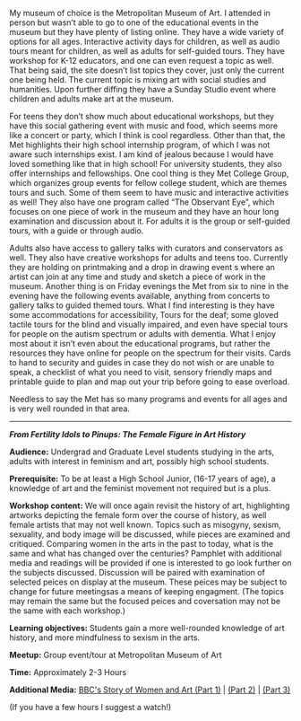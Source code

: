 My museum of choice is the Metropolitan Museum of Art. I attended in person but wasn’t able to go to one of the educational events in the museum but they have plenty of listing online. They have a wide variety of options for all ages. Interactive activity days for children, as well as audio tours meant for children, as well as adults for self-guided tours. They have workshop for K-12 educators, and one can even request a topic as well. That being said, the site doesn’t list topics they cover, just only the current one being held. The current topic is mixing art with social studies and humanities. Upon further diffing they have a Sunday Studio event where children and adults make art at the museum. 

For teens they don’t show much about educational workshops, but they have this social gathering event with music and food, which seems more like a concert or party, which I think is cool regardless. Other than that, the Met highlights their high school internship program, of which I was not aware such internships exist. I am kind of jealous because I would have loved something like that in high school! For university students, they also offer internships and fellowships. One cool thing is they Met College Group, which organizes group events for fellow college student, which are themes tours and such. Some of them seem to have music and interactive activities as well! They also have one program called “The Observant Eye”, which focuses on one piece of work in the museum and they have an hour long examination and discussion about it. 
For adults it is the group or self-guided tours, with a guide or through audio.

Adults also have access to gallery talks with curators and conservators as well. They also have creative workshops for adults and teens too. Currently they are holding on printmaking and a drop in drawing event s where an artist can join at any time and study and sketch a piece of work in the museum. Another thing is on Friday evenings the Met from six to nine in the evening have the following events available, anything from concerts to gallery talks to guided themed tours. 
What I find interesting is they have some accommodations for accessibility, Tours for the deaf; some gloved tactile tours for the blind and visually impaired, and even have special tours for people on the autism spectrum or adults with dementia.  What I enjoy most about it isn’t even about the educational programs, but rather the resources they have online for people on the spectrum for their visits. Cards to hand to security and guides in case they do not wish or are unable to speak, a checklist of what you need to visit, sensory friendly maps and printable guide to plan and map out your trip before going to ease overload. 

Needless to say the Met has so many programs and events for all ages and is very well rounded in that area. 

--- --- --- ---

***From Fertility Idols to Pinups: The Female Figure in Art History***

**Audience:** Undergrad and Graduate Level students studying in the arts, adults with interest in feminism and art, possibly high school students.

**Prerequisite:** To be at least a High School Junior, (16-17 years of age), a knowledge of art and the feminist movement not required but is a plus.

**Workshop content:**  We will once again revisit the history of art, highlighting artworks depicting the female form over the course of history, as well female artists that may not well known. Topics such as misogyny, sexism, sexuality, and body image will be discussed, while pieces are examined and critiqued. Comparing women in the arts in the past to today, what is the same and what has changed over the centuries? Pamphlet with additional media and readings will be provided if one is interested to go look further on the subjects discussed. Discussion will be paired with examination of selected peices on display at the museum. These peices may be subject to change for future meetingsas a means of keeping engagment. (The topics may remain the same but the focused peices and coversation may not be the same with each workshop.) 

**Learning objectives:** Students gain a more well-rounded knowledge of art history, and more mindfulness to sexism in the arts.

**Meetup:** Group event/tour at Metropolitan Museum of Art

**Time:** Approximately 2-3 Hours

**Additional Media:**
[BBC's Story of Women and Art (Part 1)](https://www.youtube.com/watch?v=3tGOrpUFSWE) | 
[(Part 2)](https://www.youtube.com/watch?v=2_KxWrhHCJw) | 
[(Part 3)](https://www.youtube.com/watch?v=hfZeJnVMtWU)

(If you have a few hours I suggest a watch!)
